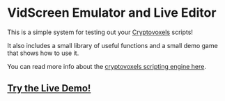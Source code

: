 # VidScreen Emulator and Live Editor

This is a simple system for testing out your [Cryptovoxels](https://www.cryptovoxels.com/) scripts!

It also includes a small library of useful functions and a small demo game that shows how to use it.

You can read more info about the [cryptovoxels scripting engine here](https://www.cryptovoxels.com/docs/scripting).

## [Try the Live Demo!](https://killedbyapixel.github.io/vidscreen/)
